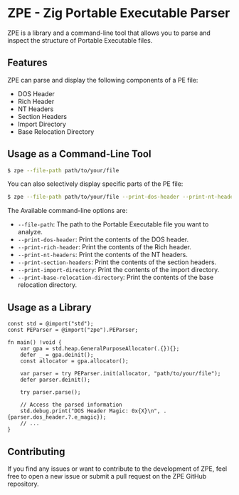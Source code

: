 # ZPE - Zig Portable Executable Parser

ZPE is a library and a command-line tool that allows you to parse and inspect the structure of Portable Executable files.

## Features

ZPE can parse and display the following components of a PE file:

- DOS Header
- Rich Header
- NT Headers
- Section Headers
- Import Directory
- Base Relocation Directory

## Usage as a Command-Line Tool

```sh
$ zpe --file-path path/to/your/file
```

You can also selectively display specific parts of the PE file:

```sh
$ zpe --file-path path/to/your/file --print-dos-header --print-nt-headers
```

The Available command-line options are:

- `--file-path`: The path to the Portable Executable file you want to analyze.
- `--print-dos-header`: Print the contents of the DOS header.
- `--print-rich-header`: Print the contents of the Rich header.
- `--print-nt-headers`: Print the contents of the NT headers.
- `--print-section-headers`: Print the contents of the section headers.
- `--print-import-directory`: Print the contents of the import directory.
- `--print-base-relocation-directory`: Print the contents of the base relocation directory.

## Usage as a Library

```zig
const std = @import("std");
const PEParser = @import("zpe").PEParser;

fn main() !void {
    var gpa = std.heap.GeneralPurposeAllocator(.{}){};
    defer _ = gpa.deinit();
    const allocator = gpa.allocator();

    var parser = try PEParser.init(allocator, "path/to/your/file");
    defer parser.deinit();

    try parser.parse();

    // Access the parsed information
    std.debug.print("DOS Header Magic: 0x{X}\n", .{parser.dos_header.?.e_magic});
    // ...
}
```

## Contributing

If you find any issues or want to contribute to the development of ZPE, feel free to open a new issue or submit a pull request on the ZPE GitHub repository. 
